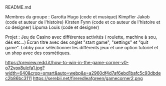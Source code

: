 README.md

Membres du groupe :
Garotta Hugo (code et musique)
Kimpfler Jakob (code et auteur de l'histoire)
Kirsten Fynn (code et co auteur de l'histoire et co designer)
Lipuma Louis (code et designer)

Projet : Jeu de Casino avec différentes activités ( roulette, machine à sou, dés etc...)
Écran titre avec des onglet "start game", "settings" et "quit game".
Lobby pour séléctionner les différents jeux et une option tutoriel et un shop avec des cosmétiques.


https://preview.redd.it/how-to-win-in-the-game-corner-v0-o72vox8ulcfa1.jpg?width=640&crop=smart&auto=webp&s=a2960df4d7af6ebd1bafc5c93dbdec2b86bc3111
https://serebii.net/fireredleafgreen/gamecorner2.png
